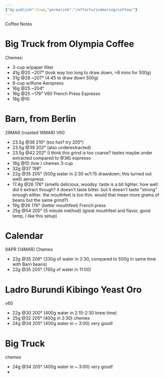 ```yaml
---
{"dg-publish":true,"permalink":"/efforts/simmering/coffee/"}
---
```


Coffee Notes

# Big Truck from Olympia Coffee
Chemex:
- 3-cup w/paper filter
 - 41g @20 ~207° (took way too long to draw down, >8 mins for 500g)
 - 31g @28 ~207° (4:45 to draw down 500g)
- 8-cup w/Kone
Aeropress
- 16g @25 ~204°
- 16g @25 ~176°
V60
French Press
Espresso
- 18g @10



# Barn, from Berlin
29MAR (roasted 16MAR)
V60
- 23.5g @36 210° (too hot? try 205°)
- 23.5g @39 202° (also underextracted)
- 23.5g @42 202° (I think this grind is too coarse? tastes maybe under extracted compared to @36)
espresso
- 18g @10 (low )
chemex 3-cup
- 32g @37 198°
- 22g @35 205° (500g water in 2:30 w/1:15 drawdown; this turned out well)
aeropress
- 17.4g @26 176° (smells delicious, woodsy. taste is a bit lighter. how well did it extract though? it doesn't taste bitter. but it doesn't taste "strong" enough either. the mouthfeel is too thin. would that mean more grams of beans but the same grind?)
- 19g @26 176° (better mouthfeel)
French press 
- 25g @54 205° {5 minute method} (great mouthfeel and flavor, good temp, I like this setup)
# Calendar
9APR (14MAR)
Chemex
- 22g @35 206° (330g of water in 2:30, compared to 500g in same time with Barn beans)
- 22g @35 200° (765g of water in 11:00)

# Ladro Burundi Kibingo Yeast Oro
v60
- 22g @30 200° (400g water in 2:15-2:30 brew time)
- 25g @32 205° (400g in 2:30)
chemex
- 24g @34 205° (400g water in ~ 3:00) very good!

# Big Truck
chemex
- 24g @34 205° (400g water in ~ 3:00) very good!
- 
